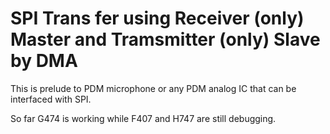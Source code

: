 # SPI Trans fer using Receiver (only)  Master and Tramsmitter (only) Slave by DMA

This is prelude to PDM microphone or any PDM analog IC that can be interfaced with SPI.

So far G474 is working while F407 and H747 are still debugging.

